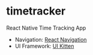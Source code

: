 # timetracker
React Native Time Tracking App

* Navigation: [React Navigation](https://reactnavigation.org/)
* UI Framework: [UI Kitten](https://akveo.github.io/react-native-ui-kitten/)

